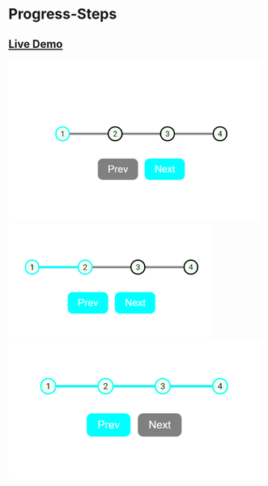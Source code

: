 # Progress-Steps
<h2><a href="https://purcarunicolae.github.io/Progress-Step/">Live Demo</a></h2>
<img src="Images/img1.PNG" width=500px>
<img src="Images/img2.PNG" width=400px>
<img src="Images/img3.PNG" width=500px>
